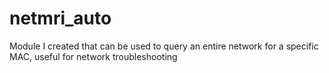 # netmri_auto
Module I created that can be used to query an entire network for a specific MAC, useful for network troubleshooting
